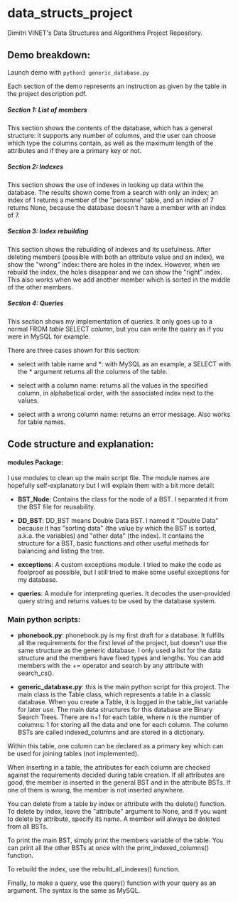 # data_structs_project

Dimitri VINET's Data Structures and Algorithms Project Repository.

## Demo breakdown:

Launch demo with ``` python3 generic_database.py ```

Each section of the demo represents an instruction as given by the table in the project description pdf.

##### Section 1: List of members

This section shows the contents of the database, which has a general structure: it supports any number of columns, and the user can choose which type the columns contain, as well as the maximum length of the attributes and if they are a primary key or not.


##### Section 2: Indexes

This section shows the use of indexes in looking up data within the database. The results shown come from a search with only an index; an index of 1 returns a member of the "personne" table, and an index of 7 returns None, because the database doesn't have a member with an index of 7.

##### Section 3: Index rebuilding

This section shows the rebuilding of indexes and its usefulness. After deleting members (possible with both an attribute value and an index), we show the "wrong" index: there are holes in the index. However, when we rebuild the index, the holes disappear and we can show the "right" index. This also works when we add another member which is sorted in the middle of the other members.


##### Section 4: Queries

This section shows my implementation of queries. It only goes up to a normal FROM *table* SELECT *column*, but you can write the query as if you were in MySQL for example.

There are three cases shown for this section:

- select with table name and \*: with MySQL as an example, a SELECT with the \* argument returns all the columns of the table.

- select with a column name: returns all the values in the specified column, in alphabetical order, with the associated index next to the values.

- select with a wrong column name: returns an error message. Also works for table names.


## Code structure and explanation:

#### modules Package:

I use modules to clean up the main script file. The module names are hopefully self-explanatory but I will explain them with a bit more detail:

- **BST_Node**: Contains the class for the node of a BST. I separated it from the BST file for reusability.

- **DD_BST**: DD_BST means Double Data BST. I named it "Double Data" because it has "sorting data" (the value by which the BST is sorted, a.k.a. the variables) and "other data" (the index). It contains the structure for a BST, basic functions and other useful methods for balancing and listing the tree.

- **exceptions**: A custom exceptions module. I tried to make the code as foolproof as possible, but I still tried to make some useful exceptions for my database.

- **queries**: A module for interpreting queries. It decodes the user-provided query string and returns values to be used by the database system.

### Main python scripts:

- **phonebook.py**: phonebook.py is my first draft for a database. It fulfills all the requirements for the first level of the project, but doesn't use the same structure as the generic database. I only used a list for the data structure and the members have fixed types and lengths. 
You can add members with the += operator and search by any attribute with search_cs().

- **generic_database.py**: this is the main python script for this project. The main class is the Table class, which represents a table in a classic database. When you create a Table, it is logged in the table_list variable for later use.
The main data structures for this database are Binary Search Trees. There are n+1 for each table, where n is the number of columns: 1 for storing all the data and one for each column. The column BSTs are called indexed_columns and are stored in a dictionary.

Within this table, one column can be declared as a primary key which can be used for joining tables (not implemented).

When inserting in a table, the attributes for each column are checked against the requirements decided during table creation. If all attributes are good, the member is inserted in the general BST and in the attribute BSTs. If one of them is wrong, the member is not inserted anywhere.

You can delete from a table by index or attribute with the delete() function. To delete by index, leave the "attribute" argument to None, and if you want to delete by attribute, specify its name. A member will always be deleted from all BSTs.

To print the main BST, simply print the members variable of the table. You can print all the other BSTs at once with the print_indexed_columns() function.

To rebuild the index, use the rebuild_all_indexes() function.

Finally, to make a query, use the query() function with your query as an argument. The syntax is the same as MySQL.



